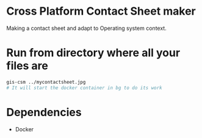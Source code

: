 # Cross Platform Contact Sheet maker

Making a contact sheet and adapt to Operating system context.

# Run from directory where all your files are
```sh
gis-csm ../mycontactsheet.jpg
# It will start the docker container in bg to do its work
```

# Dependencies

* Docker



